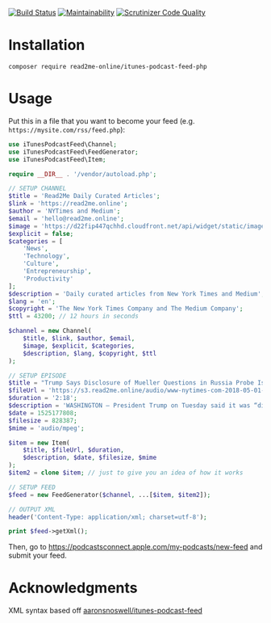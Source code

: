 [![Build Status](https://travis-ci.org/read2me-online/itunes-podcast-feed-php.svg?branch=master)](https://travis-ci.org/read2me-online/itunes-podcast-feed-php)
[![Maintainability](https://api.codeclimate.com/v1/badges/b3627887f7dfd63d2fc9/maintainability)](https://codeclimate.com/github/read2me-online/itunes-podcast-feed-php/maintainability)
[![Scrutinizer Code Quality](https://scrutinizer-ci.com/g/read2me-online/itunes-podcast-feed-php/badges/quality-score.png?b=master)](https://scrutinizer-ci.com/g/read2me-online/itunes-podcast-feed-php/?branch=master)

# Installation
`composer require read2me-online/itunes-podcast-feed-php`

# Usage
Put this in a file that you want to become your feed (e.g. `https://mysite.com/rss/feed.php`):

```php
use iTunesPodcastFeed\Channel;
use iTunesPodcastFeed\FeedGenerator;
use iTunesPodcastFeed\Item;

require __DIR__ . '/vendor/autoload.php';

// SETUP CHANNEL
$title = 'Read2Me Daily Curated Articles';
$link = 'https://read2me.online';
$author = 'NYTimes and Medium';
$email = 'hello@read2me.online';
$image = 'https://d22fip447qchhd.cloudfront.net/api/widget/static/images/default-thumbnail.png';
$explicit = false;
$categories = [
    'News',
    'Technology',
    'Culture',
    'Entrepreneurship',
    'Productivity'
];
$description = 'Daily curated articles from New York Times and Medium';
$lang = 'en';
$copyright = 'The New York Times Company and The Medium Company';
$ttl = 43200; // 12 hours in seconds

$channel = new Channel(
    $title, $link, $author, $email,
    $image, $explicit, $categories,
    $description, $lang, $copyright, $ttl
);

// SETUP EPISODE
$title = "Trump Says Disclosure of Mueller Questions in Russia Probe Is ‘Disgraceful’";
$fileUrl = 'https://s3.read2me.online/audio/www-nytimes-com-2018-05-01-us-politics-trump-mueller-russia-questions-html-7e9601.mp3';
$duration = '2:18';
$description = 'WASHINGTON — President Trump on Tuesday said it was “disgraceful” that questions the special counsel would like to ask him were publicly disclosed, and he incorrectly noted that there were no questions about collusion. The president also said collusion was a “phony” crime.';
$date = 1525177808;
$filesize = 828387;
$mime = 'audio/mpeg';

$item = new Item(
    $title, $fileUrl, $duration,
    $description, $date, $filesize, $mime
);
$item2 = clone $item; // just to give you an idea of how it works

// SETUP FEED
$feed = new FeedGenerator($channel, ...[$item, $item2]);

// OUTPUT XML
header('Content-Type: application/xml; charset=utf-8');

print $feed->getXml();
```

Then, go to https://podcastsconnect.apple.com/my-podcasts/new-feed and submit your feed.

# Acknowledgments
XML syntax based off [aaronsnoswell/itunes-podcast-feed
](https://github.com/aaronsnoswell/itunes-podcast-feed)
